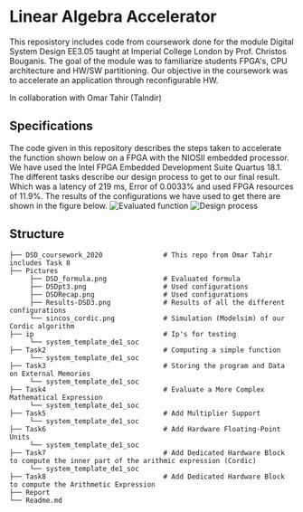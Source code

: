 # Linear Algebra Accelerator
This reposistory includes code from coursework done for the module Digital System Design EE3.05 taught at Imperial College London by Prof. Christos Bouganis. The goal of the module was to familiarize students FPGA's, CPU architecture and HW/SW partitioning. Our objective in the coursework was to accelerate an application through reconfigurable HW.

In collaboration with Omar Tahir (Talndir)

## Specifications

The code given in this repository describes the steps taken to accelerate the function shown below on a FPGA with the NIOSII embedded processor. We have used the Intel FPGA Embedded Development Suite Quartus 18.1.
The different tasks describe our design process to get to our final result. Which was a latency of 219 ms, Error of 0.0033% and used FPGA resources of 11.9%. The results of the configurations we have used to get there are shown in the figure below.
![Evaluated function](Figures/DSD_formula.PNG)
![Design process](Figures/Results-DSD3.PNG)

## Structure
```
├── DSD_coursework_2020               # This repo from Omar Tahir includes Task 8
├── Pictures
     ├── DSD_formula.png              # Evaluated formula
     ├── DSDpt3.png                   # Used configurations
     ├── DSDRecap.png                 # Used configurations
     ├── Results-DSD3.png             # Results of all the different configurations
     └── sincos_cordic.png            # Simulation (Modelsim) of our Cordic algorithm
├── ip                                # Ip's for testing
     └── system_template_de1_soc
├── Task2                             # Computing a simple function
     └── system_template_de1_soc
├── Task3                             # Storing the program and Data on External Memories
     └── system_template_de1_soc
├── Task4                             # Evaluate a More Complex Mathematical Expression
     └── system_template_de1_soc
├── Task5                             # Add Multiplier Support
     └── system_template_de1_soc
├── Task6                             # Add Hardware Floating-Point Units
     └── system_template_de1_soc
├── Task7                             # Add Dedicated Hardware Block to compute the inner part of the arithmic expression (Cordic)
     └── system_template_de1_soc
├── Task8                             # Add Dedicated Hardware Block to compute the Arithmetic Expression
├── Report                     
└── Readme.md
```
